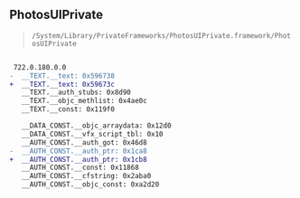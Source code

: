 ## PhotosUIPrivate

> `/System/Library/PrivateFrameworks/PhotosUIPrivate.framework/PhotosUIPrivate`

```diff

 722.0.180.0.0
-  __TEXT.__text: 0x596738
+  __TEXT.__text: 0x59673c
   __TEXT.__auth_stubs: 0x8d90
   __TEXT.__objc_methlist: 0x4ae0c
   __TEXT.__const: 0x119f0

   __DATA_CONST.__objc_arraydata: 0x12d0
   __DATA_CONST.__vfx_script_tbl: 0x10
   __AUTH_CONST.__auth_got: 0x46d8
-  __AUTH_CONST.__auth_ptr: 0x1ca8
+  __AUTH_CONST.__auth_ptr: 0x1cb8
   __AUTH_CONST.__const: 0x11868
   __AUTH_CONST.__cfstring: 0x2aba0
   __AUTH_CONST.__objc_const: 0xa2d20

```
